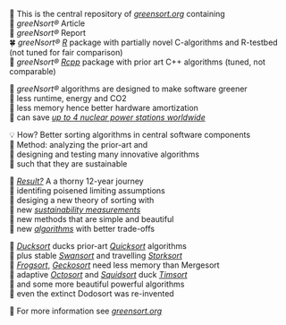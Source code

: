 🏡 This is the central repository of <i><a href="https://greensort.org/index.html">greensort.org</a></i> containing  
📰 <i>greeNsort®</i> Article  
📖 <i>greeNsort®</i> Report  
🍀 <i>greeNsort®</i> <i><a href="https://www.r-project.org">R</a></i> package with partially novel C-algorithms and R-testbed (not tuned for fair comparison)  
🍁 <i>greeNsort®</i> <i><a href="https://cran.r-project.org/package=Rcpp">Rcpp</a></i> package with prior art C++ algorithms (tuned, not comparable)  

🌱 <i>greeNsort®</i> algorithms are designed to make software greener  
🌿 less runtime, energy and CO2  
🌳 less memory hence better hardware amortization  
🔋 can save <i><a href="https://greensort.org/WhyWhatHowmuch.html">up to 4 nuclear power stations worldwide</a></i>  

💡 How? Better sorting algorithms in central software components  
🚂 Method: analyzing the prior-art and  
🚀 designing and testing many innovative algorithms  
🚴 such that they are sustainable  

🌵 <i><a href="https://greensort.org/results.html">Result?</a></i> A a thorny 12-year journey  
🍄 identifing poisened limiting assumptions  
🌻 desiging a new theory of sorting with  
📐 new <i><a href="https://greensort.org/GSF_SCI.html">sustainability measurements</a></i>  
🎨 new methods that are simple and beautiful  
🔧 new <i><a href="https://greensort.org/portfolio.html">algorithms</a></i> with better trade-offs  

🦆 <i><a href="https://greensort.org/glossary.html#ducksort">Ducksort</a></i> ducks prior-art <i><a href="https://greensort.org/glossary.html#quicksort">Quicksort</a></i> algorithms  
🦢 plus stable <i><a href="https://greensort.org/glossary.html#swansort">Swansort</a></i> and travelling <i><a href="https://greensort.org/glossary.html#storksort">Storksort</a></i>  
🦎 <i><a href="https://greensort.org/glossary.html#frogsort">Frogsort</a></i>, <i><a href="https://greensort.org/glossary.html#geckosort">Geckosort</a></i> need less memory than Mergesort  
🦑 adaptive <i><a href="https://greensort.org/glossary.html#octosort">Octosort</a></i> and <i><a href="https://greensort.org/glossary.html#squidsort">Squidsort</a></i> duck <i><a href="https://greensort.org/glossary.html#timsort">Timsort</a></i>  
🦚 and some more beautiful powerful algorithms  
🦤 even the extinct Dodosort was re-invented  

🔭 For more information see <i><a href="www.greensort.org">greensort.org</a></i>  
